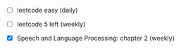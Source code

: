 - [ ] leetcode easy (daily)
- [ ] leetcode 5 left (weekly)
- [x] Speech and Language Processing: chapter 2 (weekly)


